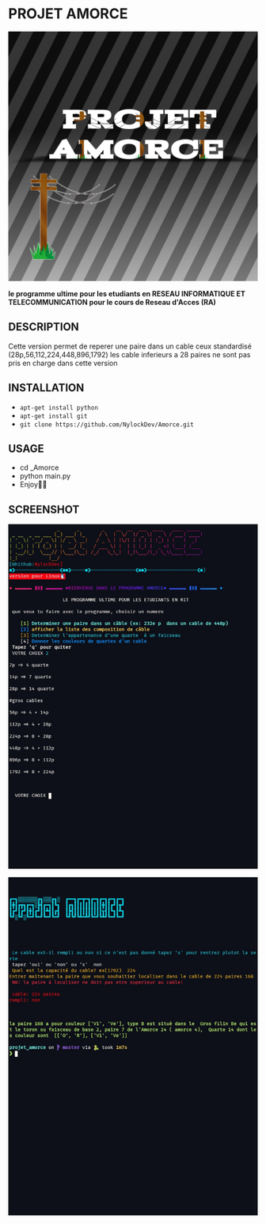 # PROJET AMORCE

 ![20231106_135603](screenshot%20/20231106_135603.jpg)

**le programme ultime pour les etudiants en RESEAU INFORMATIQUE ET TELECOMMUNICATION pour le cours de Reseau d'Acces (RA)**

## DESCRIPTION

Cette version permet de reperer une paire dans un cable ceux standardisé  (28p,56,112,224,448,896,1792)  les cable inferieurs a 28 paires ne sont pas pris en charge dans cette version 

## INSTALLATION

- `apt-get install python`
- `apt-get install git`
- `git clone https://github.com/NylockDev/Amorce.git`



## USAGE

- cd _Amorce
- python main.py
- Enjoy🥳🥳
## SCREENSHOT

![Screenshot_2023-11-04-21-02-29_Edited](screenshot%20/Screenshot_2023-11-04-21-02-29_Edited.jpg)

![Screenshot_2023-11-04-21-03-03_Edited](screenshot%20/Screenshot_2023-11-04-21-03-03_Edited.jpg)

